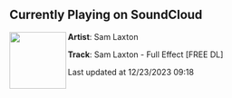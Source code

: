 ## Currently Playing on SoundCloud

[<img align="left" width="100" src="https://i1.sndcdn.com/artworks-AqUDkaCVYS0VwwNy-SR1tAQ-t500x500.jpg">](https://soundcloud.com/samlaxton/sam-laxton-full-effect)

**Artist**: Sam Laxton 

**Track**: Sam Laxton - Full Effect [FREE DL]

Last updated at 12/23/2023 09:18
